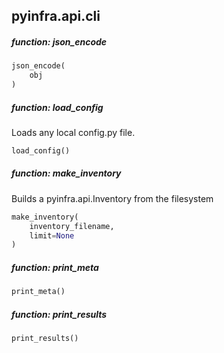 ## pyinfra.api.cli


##### function: json_encode

```py
json_encode(
    obj
)
```


##### function: load_config

Loads any local config.py file.

```py
load_config()
```


##### function: make_inventory

Builds a pyinfra.api.Inventory from the filesystem

```py
make_inventory(
    inventory_filename,
    limit=None
)
```


##### function: print_meta

```py
print_meta()
```


##### function: print_results

```py
print_results()
```
